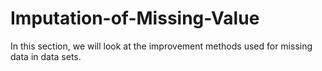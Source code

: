 # Imputation-of-Missing-Value
In this section, we will look at the improvement methods used for missing data in data sets.
